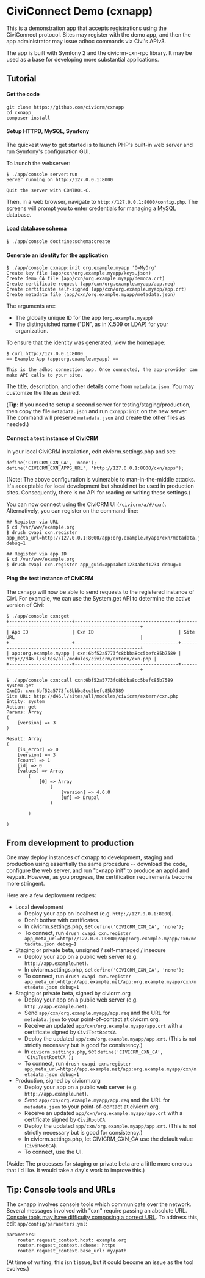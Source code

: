 # CiviConnect Demo (cxnapp)

This is a demonstration app that accepts registrations using the CiviConnect
protocol.  Sites may register with the demo app, and then the app
administrator may issue adhoc commands via Civi's APIv3.

The app is built with Symfony 2 and the civicrm-cxn-rpc library. It may be
used as a base for developing more substantial applications.

## Tutorial

#### Get the code

```
git clone https://github.com/civicrm/cxnapp
cd cxnapp
composer install
```

#### Setup HTTPD, MySQL, Symfony

The quickest way to get started is to launch PHP's built-in
web server and run Symfony's configuration GUI.

To launch the webserver:

```
$ ./app/console server:run
Server running on http://127.0.0.1:8000

Quit the server with CONTROL-C.
```

Then, in a web browser, navigate to ```http://127.0.0.1:8000/config.php```.
The screens will prompt you to enter credentials for managing a MySQL
database.

#### Load database schema

```
$ ./app/console doctrine:schema:create
```

#### Generate an identity for the application

```
$ ./app/console cxnapp:init org.example.myapp 'O=MyOrg'
Create key file (app/cxn/org.example.myapp/keys.json)
Create demo CA file (app/cxn/org.example.myapp/democa.crt)
Create certificate request (app/cxn/org.example.myapp/app.req)
Create certificate self-signed (app/cxn/org.example.myapp/app.crt)
Create metadata file (app/cxn/org.example.myapp/metadata.json)
```

The arguments are:

 * The globally unique ID for the app (`org.example.myapp`)
 * The distinguished name ("DN", as in X.509 or LDAP) for your organization.

To ensure that the identity was generated, view the homepage:

```
$ curl http://127.0.0.1:8000
== Example App (app:org.example.myapp) ==

This is the adhoc connection app. Once connected, the app-provider can make API calls to your site.
```

The title, description, and other details come from `metadata.json`. You may customize the file
as desired.

(**Tip**:  If you need to setup a second server for testing/staging/production, then copy the file
`metadata.json` and run `cxnapp:init` on the new server.  The command will preserve `metadata.json`
and create the other files as needed.)

#### Connect a test instance of CiviCRM

In your local CiviCRM installation, edit civicrm.settings.php
and set:

```
define('CIVICRM_CXN_CA', 'none');
define('CIVICRM_CXN_APPS_URL', 'http://127.0.0.1:8000/cxn/apps');
```

(Note: The above configuration is vulnerable to man-in-the-middle attacks.
It's acceptable for local development but should not be used in production
sites.  Consequently, there is no API for reading or writing these
settings.)

You can now connect using the CiviCRM UI (`/civicrm/a/#/cxn`). Alternatively,
you can register on the command-line:

```
## Register via URL
$ cd /var/www/example.org
$ drush cvapi cxn.register app_meta_url=http://127.0.0.1:8000/app:org.example.myapp/cxn/metadata.json debug=1

## Register via app ID
$ cd /var/www/example.org
$ drush cvapi cxn.register app_guid=app:abcd1234abcd1234 debug=1
```

#### Ping the test instance of CiviCRM

The cxnapp will now be able to send requests to the registered instance of Civi. For example,
we can use the System.get API to determine the active version of Civi:

```
$ ./app/console cxn:get
+-----------------------+--------------------------------------+-------------------------------------------------------+
| App ID                | Cxn ID                               | Site URL                                              |
+-----------------------+--------------------------------------+-------------------------------------------------------+
| app:org.example.myapp | cxn:6bf52a5773fc8bbba8cc5befc85b7589 | http://d46.l/sites/all/modules/civicrm/extern/cxn.php |
+-----------------------+--------------------------------------+-------------------------------------------------------+

$ ./app/console cxn:call cxn:6bf52a5773fc8bbba8cc5befc85b7589 system.get
CxnID: cxn:6bf52a5773fc8bbba8cc5befc85b7589
Site URL: http://d46.l/sites/all/modules/civicrm/extern/cxn.php
Entity: system
Action: get
Params: Array
(
    [version] => 3
)

Result: Array
(
    [is_error] => 0
    [version] => 3
    [count] => 1
    [id] => 0
    [values] => Array
        (
            [0] => Array
                (
                    [version] => 4.6.0
                    [uf] => Drupal
                )

        )

)
```

## From development to production

One may deploy instances of cxnapp to development, staging and production
using essentially the same procedure -- download the code, configure the web
server, and run "cxnapp init" to produce an appId and keypair.  However, as
you progress, the certification requirements become more stringent.

Here are a few deployment recipes:

 * Local development
   * Deploy your app on localhost (e.g. `http://127.0.0.1:8000`).
   * Don't bother with certificates.
   * In civicrm.settings.php, set `define('CIVICRM_CXN_CA', 'none');`
   * To connect, run `drush cvapi cxn.register app_meta_url=http://127.0.0.1:8000/app:org.example.myapp/cxn/metadata.json debug=1`
 * Staging or private beta, unsigned / self-managed / insecure
   * Deploy your app on a public web server (e.g. `http://app.example.net`).
   * In civicrm.settings.php, set `define('CIVICRM_CXN_CA', 'none');`
   * To connect, run `drush cvapi cxn.register app_meta_url=http://app.example.net/app:org.example.myapp/cxn/metadata.json debug=1`
 * Staging or private beta, signed by civicrm.org
   * Deploy your app on a public web server (e.g. `http://app.example.net`).
   * Send `app/cxn/org.example.myapp/app.req` and the URL for `metadata.json` to your point-of-contact at civicrm.org.
   * Receive an updated `app/cxn/org.example.myapp/app.crt` with a certificate signed by `CiviTestRootCA`.
   * Deploy the updated `app/cxn/org.example.myapp/app.crt`. (This is not strictly necessary but is good for consistency.)
   * In `civicrm.settings.php`, set `define('CIVICRM_CXN_CA', 'CiviTestRootCA');`
   * To connect, run `drush cvapi cxn.register app_meta_url=http://app.example.net/app:org.example.myapp/cxn/metadata.json debug=1`
 * Production, signed by civicrm.org
   * Deploy your app on a public web server (e.g. `http://app.example.net`).
   * Send `app/cxn/org.example.myapp/app.req` and the URL for `metadata.json` to your point-of-contact at civicrm.org.
   * Receive an updated `app/cxn/org.example.myapp/app.crt` with a certificate signed by `CiviRootCA`.
   * Deploy the updated `app/cxn/org.example.myapp/app.crt`. (This is not strictly necessary but is good for consistency.)
   * In civicrm.settings.php, let CIVICRM_CXN_CA use the default value (`CiviRootCA`).
   * To connect, use the UI.

(Aside: The processes for staging or private beta are a little more onerous
that I'd like.  It would take a day's work to improve this.)

## Tip: Console tools and URLs

The cxnapp involves console tools which communicate over the network.
Several messages involved with "cxn" require passing an absolute URL.
[Console tools may have difficulty composing a correct
URL](http://symfony.com/doc/current/cookbook/console/sending_emails.html).
To address this, edit `app/config/parameters.yml`:

```
parameters:
    router.request_context.host: example.org
    router.request_context.scheme: https
    router.request_context.base_url: my/path
```

(At time of writing, this isn't issue, but it could become an issue as
the tool evolves.)
